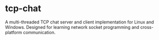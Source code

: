 # tcp-chat
A multi-threaded TCP chat server and client implementation for Linux and Windows. Designed for learning network socket programming and cross-platform communication.
